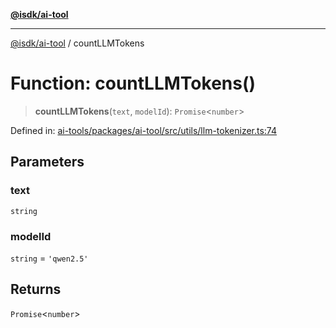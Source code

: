 [**@isdk/ai-tool**](../README.md)

***

[@isdk/ai-tool](../globals.md) / countLLMTokens

# Function: countLLMTokens()

> **countLLMTokens**(`text`, `modelId`): `Promise`\<`number`\>

Defined in: [ai-tools/packages/ai-tool/src/utils/llm-tokenizer.ts:74](https://github.com/isdk/ai-tool.js/blob/a24331161aecd2d7bbd8dc9f9cd3d984871261cb/src/utils/llm-tokenizer.ts#L74)

## Parameters

### text

`string`

### modelId

`string` = `'qwen2.5'`

## Returns

`Promise`\<`number`\>

